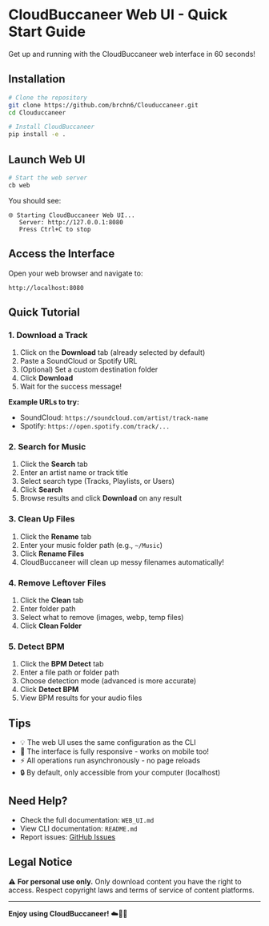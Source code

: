 # CloudBuccaneer Web UI - Quick Start Guide

Get up and running with the CloudBuccaneer web interface in 60 seconds!

## Installation

```bash
# Clone the repository
git clone https://github.com/brchn6/Clouduccaneer.git
cd Clouduccaneer

# Install CloudBuccaneer
pip install -e .
```

## Launch Web UI

```bash
# Start the web server
cb web
```

You should see:
```
🌐 Starting CloudBuccaneer Web UI...
   Server: http://127.0.0.1:8080
   Press Ctrl+C to stop
```

## Access the Interface

Open your web browser and navigate to:
```
http://localhost:8080
```

## Quick Tutorial

### 1. Download a Track

1. Click on the **Download** tab (already selected by default)
2. Paste a SoundCloud or Spotify URL
3. (Optional) Set a custom destination folder
4. Click **Download**
5. Wait for the success message!

**Example URLs to try:**
- SoundCloud: `https://soundcloud.com/artist/track-name`
- Spotify: `https://open.spotify.com/track/...`

### 2. Search for Music

1. Click the **Search** tab
2. Enter an artist name or track title
3. Select search type (Tracks, Playlists, or Users)
4. Click **Search**
5. Browse results and click **Download** on any result

### 3. Clean Up Files

1. Click the **Rename** tab
2. Enter your music folder path (e.g., `~/Music`)
3. Click **Rename Files**
4. CloudBuccaneer will clean up messy filenames automatically!

### 4. Remove Leftover Files

1. Click the **Clean** tab
2. Enter folder path
3. Select what to remove (images, webp, temp files)
4. Click **Clean Folder**

### 5. Detect BPM

1. Click the **BPM Detect** tab
2. Enter a file path or folder path
3. Choose detection mode (advanced is more accurate)
4. Click **Detect BPM**
5. View BPM results for your audio files

## Tips

- 💡 The web UI uses the same configuration as the CLI
- 🎨 The interface is fully responsive - works on mobile too!
- ⚡ All operations run asynchronously - no page reloads
- 🔒 By default, only accessible from your computer (localhost)

## Need Help?

- Check the full documentation: `WEB_UI.md`
- View CLI documentation: `README.md`
- Report issues: [GitHub Issues](https://github.com/brchn6/Clouduccaneer/issues)

## Legal Notice

⚠️ **For personal use only.** Only download content you have the right to access. Respect copyright laws and terms of service of content platforms.

---

**Enjoy using CloudBuccaneer!** ☁️🏴‍☠️
